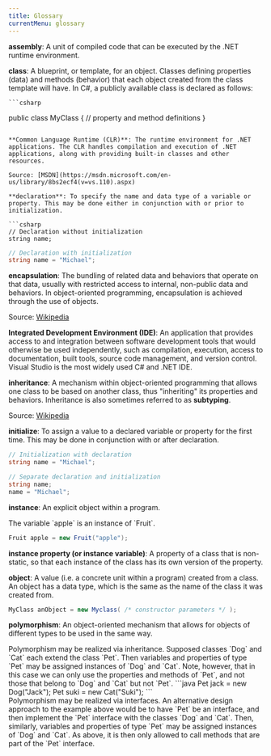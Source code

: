 ```yaml
---
title: Glossary
currentMenu: glossary
---
```


**assembly**: A unit of compiled code that can be executed by the .NET runtime environment.

**class**: A blueprint, or template, for an object. Classes defining properties (data) and  methods (behavior) that each object created from the class template will have. In C#, a publicly available class is declared as follows:

    ```csharp
public class MyClass {
    // property and method definitions
}
```

**Common Language Runtime (CLR)**: The runtime environment for .NET applications. The CLR handles compilation and execution of .NET applications, along with providing built-in classes and other resources.

Source: [MSDN](https://msdn.microsoft.com/en-us/library/8bs2ecf4(v=vs.110).aspx)

**declaration**: To specify the name and data type of a variable or property. This may be done either in conjunction with or prior to initialization.

```csharp
// Declaration without initialization
string name;
```

```csharp
// Declaration with initialization
string name = "Michael";
```

**encapsulation**: The bundling of related data and behaviors that operate on that data, usually with restricted access to internal, non-public data and behaviors. In object-oriented programming, encapsulation is achieved through the use of objects.

Source: [Wikipedia](https://en.wikipedia.org/wiki/Encapsulation_(computer_programming))

**Integrated Development Environment (IDE)**: An application that provides access to and integration between software development tools that would otherwise be used independently, such as compilation, execution, access to documentation, built tools, source code management, and version control. Visual Studio is the most widely used C# and .NET IDE.

**inheritance**: A mechanism within object-oriented programming that allows one class to be based on another class, thus "inheriting" its properties and behaviors. Inheritance is also sometimes referred to as **subtyping**.

Source: [Wikipedia](https://en.wikipedia.org/wiki/Inheritance_(object-oriented_programming))

**initialize**: To assign a value to a declared variable or property for the first time. This may be done in conjunction with or after declaration.

<aside class="aside-example" markdown="1">

```csharp
// Initialization with declaration
string name = "Michael";
```

```csharp
// Separate declaration and initialization
string name;
name = "Michael";
```
</aside>

**instance**: An explicit object within a program.

<aside class="aside-example" markdown="1">
The variable `apple` is an instance of `Fruit`.

```csharp
Fruit apple = new Fruit("apple");
```
</aside>

**instance property (or instance variable)**: A property of a class that is non-static, so that each instance of the class has its own version of the property.

**object**: A value (i.e. a concrete unit within a program) created from a class. An object has a data type, which is the same as the name of the class it was created from.

```csharp
MyClass anObject = new Myclass( /* constructor parameters */ );
```

**polymorphism**: An object-oriented mechanism that allows for objects of different types to be used in the same way.

<aside class="aside-example" markdown="1">
Polymorphism may be realized via inheritance. Supposed classes `Dog` and `Cat` each extend the class `Pet`. Then variables and properties of type `Pet` may be assigned instances of `Dog` and `Cat`. Note, however, that in this case we can only use the properties and methods of `Pet`, and not those that belong to `Dog` and `Cat` but not `Pet`.
```java
Pet jack = new Dog("Jack");
Pet suki = new Cat("Suki");
```
</aside>

<aside class="aside-example" markdown="1">
Polymorphism may be realized via interfaces. An alternative design approach to the example above would be to have `Pet` be an interface, and then implement the `Pet` interface with the classes `Dog` and `Cat`. Then, similarly, variables and properties of type `Pet` may be assigned instances of `Dog` and `Cat`. As above, it is then only allowed to call methods that are part of the `Pet` interface.
</aside>
